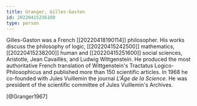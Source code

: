 ```yaml
---
title: Granger, Gilles-Gaston
id: 20220415236100
type: person
---
```


Gilles-Gaston was a French [[20220418190114]] philosopher. His works discuss the philosophy of logic, [[20220415242500]] mathematics, [[20220415238200]] human and [[20220415251600]] social sciences, Aristotle, Jean Cavaillès, and Ludwig Wittgenstein. He produced the most authoritative French translation of Wittgenstein's Tractatus Logico-Philosophicus and published more than 150 scientific articles. In 1968 he co-founded with Jules Vuillemin the journal *L'Âge de la Science*. He was president of the scientific committee of Jules Vuillemin's Archives.

[@Granger1967]
